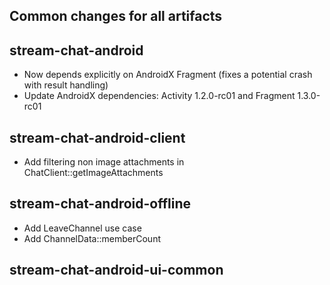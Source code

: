 ## Common changes for all artifacts

## stream-chat-android
- Now depends explicitly on AndroidX Fragment (fixes a potential crash with result handling)
- Update AndroidX dependencies: Activity 1.2.0-rc01 and Fragment 1.3.0-rc01

## stream-chat-android-client
- Add filtering non image attachments in ChatClient::getImageAttachments

## stream-chat-android-offline
- Add LeaveChannel use case
- Add ChannelData::memberCount

## stream-chat-android-ui-common
